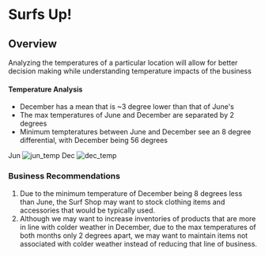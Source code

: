 # Surfs Up!

## Overview
Analyzing the temperatures of a particular location will allow for better decision making while understanding temperature impacts of the business 

#### Temperature Analysis
- December has a mean that is ~3 degree lower than that of June's
- The max temperatures of June and December are separated by 2 degrees
- Minimum tempteratures between June and December see an 8 degree differential, with December being 56 degrees

Jun
![jun_temp](https://user-images.githubusercontent.com/67982071/93003759-6077cd00-f50f-11ea-97b8-887846841b03.png)
Dec
![dec_temp](https://user-images.githubusercontent.com/67982071/93003767-68377180-f50f-11ea-9271-bf20ed42ed17.png)

### Business Recommendations
1. Due to the minimum temperature of December being 8 degrees less than June, the Surf Shop may want to stock clothing items and accessories that would be typically used. 
2. Although we may want to increase inventories of products that are more in line with colder weather in December, due to the max temperatures of both months only 2 degrees apart, we may want to maintain items not associated with colder weather instead of reducing that line of business. 

